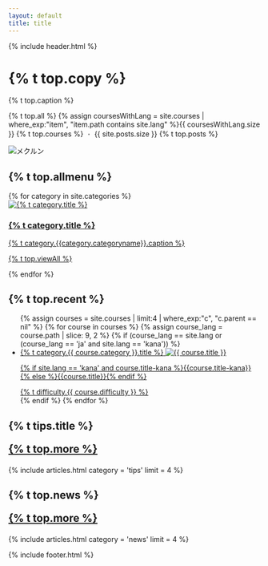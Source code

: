 ```yaml
---
layout: default
title: title
---
```

{% include header.html %}
<div class="top" style="height: auto;">
  <div class="top-text">
    <h1 class="top-copy">{% t top.copy %}</h1>
    <p>{% t top.caption %}</p>
    <p class="top-course-count">{% t top.all %} {% assign coursesWithLang = site.courses | where_exp:"item", "item.path contains site.lang" %}{{ coursesWithLang.size }} {% t top.courses %}<span style="opacity: 0.6;"> ・ </span>{{ site.posts.size }} {% t top.posts %}</p>
  </div>
  <img  data-src="{{ site.url }}/assets/images/mainvisual.svg" data-width="300" alt="メクルン" class="top-mainvisual">
</div>
<div class="main">
  <h2 id="allmenu">{% t top.allmenu %}</h2>
  <div class="list-category">
    {% for category in site.categories %}
    <a href="{{ site.baseurl }}{{category.permalink}}" class="list-category-one">
      <div class="list-category-img" style="background: #{{ category.color }};">
        <img data-src="{{ site.url }}/assets/images/{{category.categoryname}}.svg" alt="{% t category.title %}">
      </div>
      <div class="list-category-text">
        <h3 class="list-category-heading">{% t category.title %}</h3>
        <p style="margin-top:6px;">{% t category.{{category.categoryname}}.caption %}</p>
        <p class="list-category-link">{% t top.viewAll %}</p>
      </div>
    </a>
    {% endfor %}
  </div>

  <h2 id="newcourse">{% t top.recent %}</h2>
  <ul class="top-course-list course-list">
  {% assign courses = site.courses | limit:4 | where_exp:"c", "c.parent == nil" %}
  {% for course in courses %}
    {% assign course_lang = course.path | slice: 9, 2 %}
    {% if (course_lang == site.lang or (course_lang == 'ja' and site.lang == 'kana')) %}
    <li>
      <a href="{{ site.baseurl }}{{course.url}}">
        <span class="top-course-list-category">{% t category.{{ course.category }}.title %}</span>
        <img data-src="{{ site.url }}/assets/course/{{ course.category }}/{{ course.course-name }}{{ course.thumbnail }}" data-width="300" alt="{{ course.title }}" loading="auto">
        <p class="course-list-title">{% if site.lang == 'kana' and course.title-kana %}{{course.title-kana}}{% else %}{{course.title}}{% endif %}</p>
        <span class="top-course-list-difficulty {{ course.difficulty }}"> {% t difficulty.{{ course.difficulty }} %} </span>
      </a>
    </li>
    {% endif %}
  {% endfor %}
  </ul>

  <style media="screen">
    .normal::before {
      color: #ffb801;
    }
    .easy::before {
      color: #8bca31;
    }
    .hard::before {
      color: #ff81ae;
    }
  </style>

<!--
  <h2 id="projects" class="post-list-heading">{% t projects.title %}<p class="post-list-more"><a href="/projects">{% t top.more %}</a></p></h2>
  {% include articles.html category = 'projects' limit = 4 %}
-->

  <h2 id="tips" class="post-list-heading">{% t tips.title %}<p class="post-list-more"><a href="/tips">{% t top.more %}</a></p></h2>
  {% include articles.html category = 'tips' limit = 4 %}

  <h2 id="news" class="post-list-heading">{% t top.news %}<p class="post-list-more"><a href="/news">{% t top.more %}</a></p></h2>
  {% include articles.html category = 'news' limit = 4 %}
</div>


{% include footer.html %}
